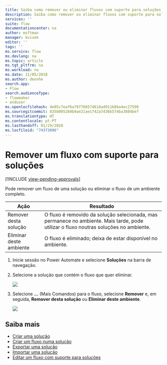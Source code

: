 ```yaml
---
title: Saiba como remover ou eliminar fluxos com suporte para soluções | Microsoft Docs
description: Saiba como remover ou eliminar fluxos com suporte para soluções
services: ''
suite: flow
documentationcenter: na
author: msftman
manager: kvivek
editor: ''
tags: ''
ms.service: flow
ms.devlang: na
ms.topic: article
ms.tgt_pltfrm: na
ms.workload: na
ms.date: 11/05/2018
ms.author: deonhe
search.app:
- Flow
search.audienceType:
- flowmaker
- enduser
ms.openlocfilehash: 4e05c7eaf6a797768574618ad911b8ba4ec27590
ms.sourcegitcommit: 835b005284b9ae21ae1742a7d36b574ba3884bef
ms.translationtype: HT
ms.contentlocale: pt-PT
ms.lasthandoff: 01/29/2020
ms.locfileid: "74373096"
---
```

# <a name="remove-a-solution-aware-flow"></a>Remover um fluxo com suporte para soluções
[!INCLUDE [view-pending-approvals](includes/cc-rebrand.md)]

Pode remover um fluxo de uma solução ou eliminar o fluxo de um ambiente completo.

Ação|Resultado
------|-----------
Remover desta solução|O fluxo é removido da solução selecionada, mas permanece no ambiente. Mais tarde, pode utilizar o fluxo noutras soluções no ambiente.
Eliminar deste ambiente|O fluxo é eliminado; deixa de estar disponível no ambiente.

1. Inicie sessão no Power Automate e selecione **Soluções** na barra de navegação.
1. Selecione a solução que contém o fluxo que quer eliminar.

   ![](./media/remove-solution-aware-flow/new-flow-inside-solution.png)
   
1. Selecione **...** (Mais Comandos) para o fluxo, selecione **Remover** e, em seguida, **Remover desta solução** ou **Eliminar deste ambiente**.

   ![](./media/remove-solution-aware-flow/delete-flow-from-solution-options.png)

## <a name="learn-more"></a>Saiba mais

- [Criar uma solução](./overview-solution-flows.md)
- [Criar um fluxo numa solução](./create-flow-solution.md)
- [Exportar uma solução](./export-flow-solution.md)
- [Importar uma solução](./import-flow-solution.md)
- [Editar um fluxo com suporte para soluções](./edit-solution-aware-flow.md)
